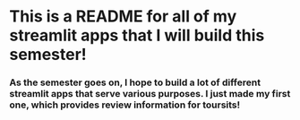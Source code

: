 # This is a README for all of my streamlit apps that I will build this semester!

### As the semester goes on, I hope to build a lot of different streamlit apps that serve various purposes. I just made my first one, which provides review information for toursits!

